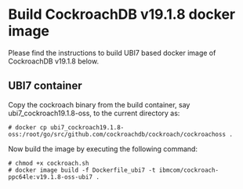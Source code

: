 # Build CockroachDB v19.1.8 docker image

Please find the instructions to build UBI7 based docker image of CockroachDB
v19.1.8 below.

## UBI7 container

Copy the cockroach binary from the build container, say ubi7_cockroach19.1.8-oss,
to the current directory as:

```
# docker cp ubi7_cockroach19.1.8-oss:/root/go/src/github.com/cockroachdb/cockroach/cockroachoss .
```

Now build the image by executing the following command:

```
# chmod +x cockroach.sh
# docker image build -f Dockerfile_ubi7 -t ibmcom/cockroach-ppc64le:v19.1.8-oss-ubi7 .
```

